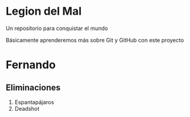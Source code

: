 # Legion del Mal
Un repositorio para conquistar el mundo

Básicamente aprenderemos más sobre Git y GitHub con este proyecto


# Fernando

## Eliminaciones 
1. Espantapájaros
2. Deadshot
